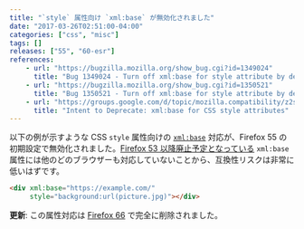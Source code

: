 ```yaml
---
title: "`style` 属性向け `xml:base` が無効化されました"
date: "2017-03-26T02:51:00-04:00"
categories: ["css", "misc"]
tags: []
releases: ["55", "60-esr"]
references:
    - url: "https://bugzilla.mozilla.org/show_bug.cgi?id=1349024"
      title: "Bug 1349024 - Turn off xml:base for style attribute by default on aurora and nightly"
    - url: "https://bugzilla.mozilla.org/show_bug.cgi?id=1350521"
      title: "Bug 1350521 - Turn off xml:base for style attribute by default for all channels"
    - url: "https://groups.google.com/d/topic/mozilla.compatibility/z2syZhkI1-U/discussion"
      title: "Intent to Deprecate: xml:base for CSS style attributes"
---
```

以下の例が示すような CSS `style` 属性向けの [`xml:base`](https://www.w3.org/TR/xmlbase/) 対応が、Firefox 55 の初期設定で無効化されました。[Firefox 53 以降廃止予定となっている](https://www.fxsitecompat.dev/ja/docs/2017/xml-base-attribute-has-been-deprecated/) `xml:base` 属性には他のどのブラウザーも対応していないことから、互換性リスクは非常に低いはずです。

```html
<div xml:base="https://example.com/"
     style="background:url(picture.jpg)"></div>
```

**更新**: この属性対応は [Firefox 66](https://www.fxsitecompat.dev/ja/docs/2018/xml-base-attribute-is-no-longer-supported/) で完全に削除されました。
